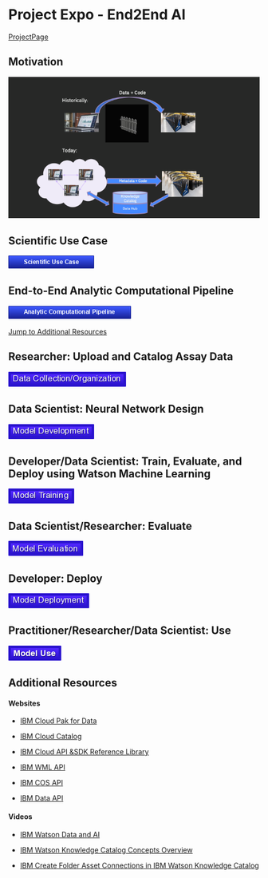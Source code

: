 # Project Expo - End2End AI

[ProjectPage](https://fjgreco.github.io/E2EAI-public/)

## Motivation
![png](./markdown/images/OverTheFence.png)

## Scientific Use Case

[![Context](./buttons/buScientificUseCase.png)](./markdown/use_case.md)

## End-to-End Analytic Computational Pipeline

[![Pipeline](./buttons/buPipeline.png)](./markdown/pipeline.md)

[Jump to Additional Resources](#Additional-Resources)

## Researcher: Upload and Catalog Assay Data

[![Data](./buttons/buData.png)](./markdown/data.md)

## Data Scientist: Neural Network Design

[![Neural Network](./buttons/buNeuralNetwork.png)](./markdown/neural_network.md)

## Developer/Data Scientist: Train, Evaluate, and Deploy using Watson Machine Learning

[![WML](./buttons/buTrain.png)](./markdown/wml.md)


## Data Scientist/Researcher: Evaluate

[![EVALUATION](./buttons/buEvaluation.png)](./markdown/evaluation.md)

## Developer: Deploy

[![DEPLOYMENT](./buttons/buDeployment.png)](./markdown/deployment.md)


## Practitioner/Researcher/Data Scientist: Use

[![Deployment](./buttons/buUse.png)](./markdown/use.md)

## Additional Resources

#### Websites

- [IBM Cloud Pak for Data](https://developer.ibm.com/clouddataservices/docs/ibm-cloud-pak-for-data/)

- [IBM Cloud Catalog](https://console.bluemix.net/catalog/)

- [IBM Cloud API &SDK Reference Library](https://cloud.ibm.com/docs?tab=api-docs)   

- [IBM WML API](https://cloud.ibm.com/apidocs/machine-learning-cp)

- [IBM COS API](https://cloud.ibm.com/docs/cloud-object-storage?topic=cloud-object-storage-python)

- [IBM Data API](https://cloud.ibm.com/apidocs/watson-data-api-cpd)

#### Videos

- [IBM Watson Data and AI](https://www.youtube.com/watch?v=EdceqGUuEQM)

- [IBM Watson Knowledge Catalog Concepts Overview](https://www.youtube.com/watch?v=OMBNKk8LNck&list=PLzpeuWUENMK1z9oXhTlbNXRiRaBjSpUKJ&index=4)

- [IBM Create Folder Asset Connections in IBM Watson Knowledge Catalog](https://www.youtube.com/watch?v=WVUPHRsXwSQ&list=PLzpeuWUENMK1z9oXhTlbNXRiRaBjSpUKJ&index=8)
